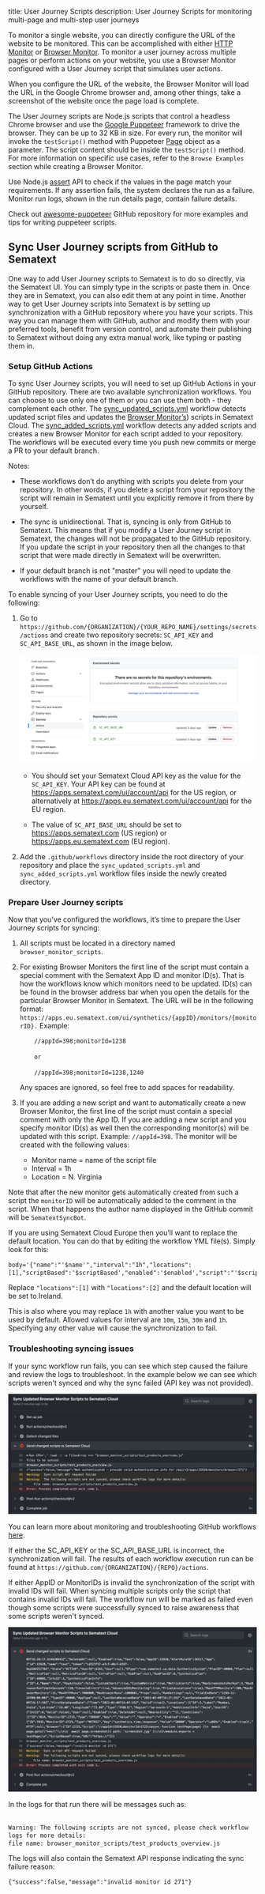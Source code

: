 title: User Journey Scripts
description: User Journey Scripts for monitoring multi-page and multi-step user journeys

To monitor a single website, you can directly configure the URL of the website to be monitored. This can be accomplished with either [HTTP Monitor](./http-monitor.md) or [Browser Monitor](./browser-monitor.md).  To monitor a user journey across multiple pages or perform actions on your website, you use a Browser Monitor configured with a User Journey script that simulates user actions.

When you configure the URL of the website, the Browser Monitor will load the URL in the Google Chrome browser and, among other things, take a screenshot of the website once the page load is complete.

The User Journey scripts are Node.js scripts that control a headless Chrome browser and use the [Google Puppeteer](https://github.com/puppeteer/puppeteer#puppeteer) framework to drive the browser. They can be up to 32 KB in size.  For every run, the monitor will invoke the `testScript()` method with Puppeteer [Page](https://github.com/puppeteer/puppeteer/blob/master/docs/api.md#class-page) object as a parameter. The script content should be inside the `testScript()` method. For more information on specific use cases, refer to the `Browse Examples` section while creating a Browser Monitor. 

Use Node.js [assert](https://nodejs.org/api/assert.html) API to check if the values in the page match your requirements. If any assertion fails, the system declares the run as a failure. Monitor run logs, shown in the run details page, contain failure details.

Check out [awesome-puppeteer](https://github.com/transitive-bullshit/awesome-puppeteer) GitHub repository for more examples and tips for writing puppeteer scripts.

## Sync User Journey scripts from GitHub to Sematext

One way to add User Journey scripts to Sematext is to do so directly, via the Sematext UI.  You can simply type in the scripts or paste them in.  Once they are in Sematext, you can also edit them at any point in time.  Another way to get User Journey scripts into Sematext is by setting up synchronization with a GitHub repository where you have your scripts.  This way you can manage them with GitHub, author and modify them with your preferred tools, benefit from version control, and automate their publishing to Sematext without doing any extra manual work, like typing or pasting them in.

### Setup GitHub Actions

To sync User Journey scripts, you will need to set up GitHub Actions in your GitHub repository. There are two available synchronization workflows. You can choose to use only one of them or you can use them both - they complement each other. The [sync_updated_scripts.yml](https://cdn.sematext.com/github-sync-scripts/sync_updated_scripts.yml) workflow detects updated script files and updates the [Browser Monitor’s](./browser-monitor.md)) scripts in Sematext Cloud. The  [sync_added_scripts.yml](https://cdn.sematext.com/github-sync-scripts/sync_added_scripts.yml) workflow detects any added scripts and creates a new Browser Monitor for each script added to your repository. The workflows will be executed every time you push new commits or merge a PR to your default branch.

Notes:
* These workflows don’t do anything with scripts you delete from your repository.  In other words, if you delete a script from your repository the script will remain in Sematext until you explicitly remove it from there by yourself.

* The sync is unidirectional. That is, syncing is only from GitHub to Sematext.  This means that if you modify a User Journey script in Sematext, the changes will not be propagated to the GitHub repository. If you update the script in your repository then all the changes to that script that were made directly in Sematext will be overwritten.

* If your default branch is not "master" you will need to update the workflows with the name of your default branch.

To enable syncing of your User Journey scripts, you need to do the following:


1. Go to `https://github.com/{ORGANIZATION}/{YOUR_REPO_NAME}/settings/secrets/actions` and create two repository secrets: `SC_API_KEY` and `SC_API_BASE_URL`, as shown in the image below.

    ![Add Repo secrets](../images/synthetics/sync-browser-scripts-adding-repo-secrets.png)

      - You should set your Sematext Cloud API key as the value for the `SC_API_KEY`. Your API key can be found at https://apps.sematext.com/ui/account/api for the US region, or alternatively at https://apps.eu.sematext.com/ui/account/api for the EU region. 
  
      - The value of `SC_API_BASE_URL` should be set to https://apps.sematext.com (US region) or https://apps.eu.sematext.com (EU region).

2. Add the `.github/workflows` directory inside the root directory of your repository and place the `sync_updated_scripts.yml` and `sync_added_scripts.yml` workflow files inside the newly created directory.


### Prepare User Journey scripts

Now that you’ve configured the workflows, it’s time to prepare the User Journey scripts for syncing:

1. All scripts must be located in a directory named `browser_monitor_scripts`.

2. For existing Browser Monitors the first line of the script must contain a special comment with the Sematext App ID and monitor ID(s).  That is how the workflows know which monitors need to be updated. ID(s) can be found in the browser address bar when you open the details for the particular Browser Monitor in Sematext. The URL will be in the following format: `https://apps.eu.sematext.com/ui/synthetics/{appID}/monitors/{monitorID}.` Example: 

    ```
        //appId=398;monitorId=1238 

        or

        //appId=398;monitorId=1238,1240
    ```
    
    Any spaces are ignored, so feel free to add spaces for readability.

3. If you are adding a new script and want to automatically create a new Browser Monitor, the first line of the script must contain a special comment with only the App ID. If you are adding a new script and you specify monitor ID(s) as well then the corresponding monitor(s) will be updated with this script.
Example: `//appId=398`. The monitor will be created with the following values: 

      - Monitor name = name of the script file
      - Interval = 1h
      - Location = N. Virginia

Note that after the new monitor gets automatically created from such a script the `monitorID` will be automatically added to the comment in the script.  When that happens the author name displayed in the GitHub commit will be `SematextSyncBot`.
 
If you are using Sematext Cloud Europe then you’ll want to replace the default location.  You can do that by editing the workflow YML file(s).  Simply look for this:

```
body='{"name":"'$name'","interval":"1h","locations":[1],"scriptBased":'$scriptBased',"enabled":'$enabled',"script":"'$script_content'","isGitHubSync":'$isGitHubSync'}'
```

 
Replace `"locations":[1]` with `"locations":[2]` and the default location will be set to Ireland.

This is also where you may replace `1h` with another value you want to be used by default. Allowed values for interval are `10m`, `15m`, `30m` and `1h`. Specifying any other value will cause the synchronization to fail.  

### Troubleshooting syncing issues

If your sync workflow run fails, you can see which step caused the failure and review the logs to troubleshoot. In the example below we can see which scripts weren't synced and why the sync failed (API key was not provided).

 ![Troubleshooting syncing issues - invalid API key](../images/synthetics/sync-browser-scripts-troubleshooting-1.png)

 You can learn more about monitoring and troubleshooting GitHub workflows [here](https://docs.github.com/en/actions/monitoring-and-troubleshooting-workflows).

 If either the SC_API_KEY or the SC_API_BASE_URL is incorrect, the synchronization will fail.  The results of each workflow execution run can be found at `https://github.com/{ORGANIZATION}/{REPO}/actions`. 

If either AppID or MonitorIDs is invalid the synchronization of the script with invalid IDs will fail.
When syncing multiple scripts only the script that contains invalid IDs will fail. The workflow run will be marked as failed even though some scripts were successfully synced to raise awareness that some scripts weren't synced.

 ![Troubleshooting syncing issues - invalid Monitor ID](../images/synthetics/sync-browser-scripts-troubleshooting-2.png)

In the logs for that run there will be messages such as:

```

Warning: The following scripts are not synced, please check workflow logs for more details:
file name: browser_monitor_scripts/test_products_overview.js

```

The logs will also contain the Sematext API response indicating the sync failure reason:

```
{"success":false,"message":"invalid monitor id 271"}
```
